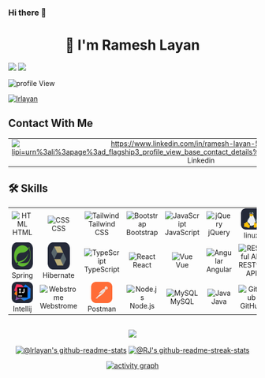 ### Hi there 👋
<h1 align="center"> 👋 I'm Ramesh Layan</h1>
<img src = "https://github.com/LRlayan/LRlayan/assets/139765978/6a930859-bd03-4000-91bb-856e7ba963f1">
<img src="https://readme-typing-svg.herokuapp.com?font=Time+New+Roman&color=cyan&size=57&center=true&vCenter=true&width=1200&height=120&lines=Hi-there+👋+I'm Ramesh Layan;A-passionate+Full-Stack+Developer+from+Sri-lanka;">

<p align="left"> <img src="https://komarev.com/ghpvc/?username=lrlayan&label=Profile%20views&color=0e75b6&style=flat" alt="profile View" /> </p>

<p align="left"> <a href="https://github.com/ryo-ma/github-profile-trophy"><img src="https://github-profile-trophy.vercel.app/?username=lrlayan" alt="lrlayan" /></a> </p>

## Contact With Me
<p align="center">
<table align="center">
  <tr>
    <td align="center" width="80">
      <a href="https://linkedin.com/in/https://www.linkedin.com/in/ramesh-layan-522618212?lipi=urn%3ali%3apage%3ad_flagship3_profile_view_base_contact_details%3bx4ylaoi4rsaagj35s%2bfp2g%3d%3d" target="blank"><img align="center" src="https://raw.githubusercontent.com/rahuldkjain/github-profile-readme-generator/master/src/images/icons/Social/linked-in-alt.svg" alt="https://www.linkedin.com/in/ramesh-layan-522618212?lipi=urn%3ali%3apage%3ad_flagship3_profile_view_base_contact_details%3bx4ylaoi4rsaagj35s%2bfp2g%3d%3d" height="43" width="43" /></a>
      <br>Linkedin
    </td>
    <td align="center" width="80">
      <a href="https://fb.com/https://www.facebook.com/ramesh.layan.7?mibextid=zbwkwl" target="blank"><img align="center" src="https://raw.githubusercontent.com/rahuldkjain/github-profile-readme-generator/master/src/images/icons/Social/facebook.svg" alt="https://www.facebook.com/ramesh.layan.7?mibextid=zbwkwl" height="43" width="43" /></a>
      <br>Facebook
    </td>
    <td align="center" width="80">
      <a href="https://discord.gg/ramesh0310" target="blank"><img align="center" src="https://raw.githubusercontent.com/rahuldkjain/github-profile-readme-generator/master/src/images/icons/Social/discord.svg" alt="ramesh0310" height="43" width="43" /></a>
      <br>Discord
    </td>
    <td align="center" width="80">
      <a href="https://instagram.com/ramesh layan" target="blank"><img align="center" src="https://raw.githubusercontent.com/rahuldkjain/github-profile-readme-generator/master/src/images/icons/Social/instagram.svg" alt="ramesh layan" height="43" width="43" /></a>
      <br>Instagram
    </td>
    <td align="center" width="80">
      <a href="https://youtube.com/@codecasters-et1bl?si=tY1iYOS-XFfgh61J" target="blank"><img align="center" src="https://raw.githubusercontent.com/rahuldkjain/github-profile-readme-generator/master/src/images/icons/Social/youtube.svg" alt="tfk4mlr3mjgz5ozqio92-w" height="43" width="43" /></a>
      <br>Code Casters
    </td>
  </tr>
</table>
</p>


## 🛠️ Skills
<p align="center">
<table align="center">
  <tr>
    <td align="center" width="80">
      <img src="https://skillicons.dev/icons?i=html" width="43" height="43" alt="HTML" />
      <br>HTML
    </td>
    <td align="center" width="80">
      <img src="https://skillicons.dev/icons?i=css" width="43" height="43" alt="CSS" />
      <br>CSS
    </td>
    <td align="center" width="80">
      <img src="https://skillicons.dev/icons?i=tailwind" width="43" height="43" alt="Tailwind" />
      <br>Tailwind CSS
    </td>
    <td align="center" width="80">
      <img src="https://skillicons.dev/icons?i=bootstrap" width="43" height="43" alt="Bootstrap" />
      <br>Bootstrap
    </td>
    <td align="center" width="80">
      <img src="https://techstack-generator.vercel.app/js-icon.svg" alt="JavaScript" width="45" height="55" />
      <br>JavaScript
    </td>
    <td align="center" width="80">
      <img src="https://skillicons.dev/icons?i=jquery" width="43" height="43" alt="jQuery" />
      <br>jQuery
    </td>
    <td align="center" width="80">
      <img src="https://github.com/tandpfun/skill-icons/blob/main/icons/Linux-Dark.svg" width="43" height="43" alt="linux" />
      <br>linux
    </td>
    <td align="center" width="80">
      <img src="https://github.com/tandpfun/skill-icons/blob/main/icons/Figma-Dark.svg" width="43" height="43" alt="figma" />
      <br>figma
    </td>
    <td align="center" width="80">
      <img src="https://github.com/tandpfun/skill-icons/blob/main/icons/Maven-Dark.svg" width="43" height="43" alt="Maven" />
      <br>Maven
    </td>
    <td align="center" width="80">
      <img src="https://github.com/tandpfun/skill-icons/blob/main/icons/Gradle-Dark.svg" width="43" height="43" alt="Gradle" />
      <br>Geadle
    </td>
  </tr>
  <tr>
    <td align="center" width="80">
      <img src="https://github.com/tandpfun/skill-icons/blob/main/icons/Spring-Dark.svg" alt="Spring" width="45" height="55" />
      <br>Spring
    </td>
    <td align="center" width="80">
      <img src="https://github.com/tandpfun/skill-icons/blob/main/icons/Hibernate-Dark.svg" alt="Hibernate" width="45" height="55" />
      <br>Hibernate
    </td>
    <td align="center" width="80">
      <img src="https://techstack-generator.vercel.app/ts-icon.svg" alt="TypeScript" width="45" height="55" />
      <br>TypeScript
    </td>
    <td align="center" width="80">
      <img src="https://techstack-generator.vercel.app/react-icon.svg" alt="React" width="45" height="55" />
      <br>React
    </td>
    <td align="center" width="80">
      <img src="https://skillicons.dev/icons?i=vue" width="43" height="43" alt="Vue" />
      <br>Vue
    </td>
    <td align="center" width="80">
      <img src="https://skillicons.dev/icons?i=angular" width="43" height="43" alt="Angular" />
      <br>Angular
    </td>
    <td align="center" width="80">
      <img src="https://techstack-generator.vercel.app/restapi-icon.svg" alt="RESTful API" width="45" height="55" />
      <br>RESTful API
    </td>
    <td align="center" width="80">
      <img src="https://techstack-generator.vercel.app/python-icon.svg" alt="Python" width="45" height="55" />
      <br>Python
    </td>
    <td align="center" width="80">
      <img src="https://github.com/tandpfun/skill-icons/blob/main/icons/Arduino.svg" alt="Aurdino" width="45" height="55" />
      <br>Aurdino
    </td>
    <td align="center" width="80">
      <img src="https://github.com/tandpfun/skill-icons/blob/main/icons/VSCode-Dark.svg" alt="VsCode" width="45" height="55" />
      <br>VSCode
    </td>
  </tr>
  <tr>
    <td align="center" width="80">
      <img src="https://github.com/tandpfun/skill-icons/blob/main/icons/Idea-Dark.svg" width="43" height="43" alt="Intellij" />
      <br>Intellij
    </td>
    <td align="center" width="80">
      <img src="https://github.com/tandpfun/skill-icons/blob/main/icons/WebStorm-Dark.svg" width="43" height="43" alt="Webstrome" />
      <br>Webstrome
    </td>
     <td align="center" width="80">
      <img src="https://github.com/tandpfun/skill-icons/blob/main/icons/Postman.svg" width="43" height="43" alt="Postman" />
      <br>Postman
    </td>
    <td align="center" width="80">
      <img src="https://skillicons.dev/icons?i=nodejs" width="43" height="43" alt="Node.js" />
      <br>Node.js
    </td>
    <td align="center" width="80">
      <img src="https://techstack-generator.vercel.app/mysql-icon.svg" alt="MySQL" width="45" height="55" />
      <br>MySQL
    </td>
    <td align="center" width="80">
      <img src="https://techstack-generator.vercel.app/java-icon.svg" alt="Java" width="45" height="55" />
      <br>Java
    </td>
    <td align="center" width="80">
      <img src="https://techstack-generator.vercel.app/github-icon.svg" alt="GitHub" width="45" height="55" />
      <br>GitHub
    </td>
    <td align="center" width="80">
      <img src="https://img.shields.io/badge/ChatGPT-yellow" width="43" height="43" alt="ChatGPT" />
      <br>ChatGPT
    </td>
  </tr>
</table>
</p>

##

<p align="center">
  <img src="https://github-readme-stats.vercel.app/api/top-langs/?username=lrlayan&theme=gotham&layout=compact" width="50%"/> 
</p>

<p align="center">
    <a href="https://github.com/lrlayan?tab=repositories"><img src="https://github-readme-stats-one-bice.vercel.app/api?username=lrlayan&theme=gotham&show_icons=true&count_private=true&hide_border=false&role=OWNER,ORGANIZATION_MEMBER,COLLABORATOR"    width="48%" alt="@lrlayan's github-readme-stats"/></a>
    <a href="https://github.com/lrlayan?tab=stars"><img src="https://github-readme-streak-stats.herokuapp.com?user=lrlayan&theme=gotham&hide_border=false&date_format=M%20j%5B%2C%20Y%5D"  width="48%" alt="@RJ's github-readme-streak-stats"/></a>
</p>

<p align="center">
    <a href="https://github-readme-activity-graph.vercel.app/graph?username=lrlayan&theme=react-dark&hide_border=true&hide_title=false&area=true&custom_title=Total%20contribution%20graph%20in%20all%20repo">
        <img src="https://github-readme-activity-graph.vercel.app/graph?username=lrlayan&theme=react-dark&hide_border=true&hide_title=false&area=true&custom_title=Total%20contribution%20graph%20in%20all%20repo" width="95%" alt="activity graph">
    </a>
</p>
